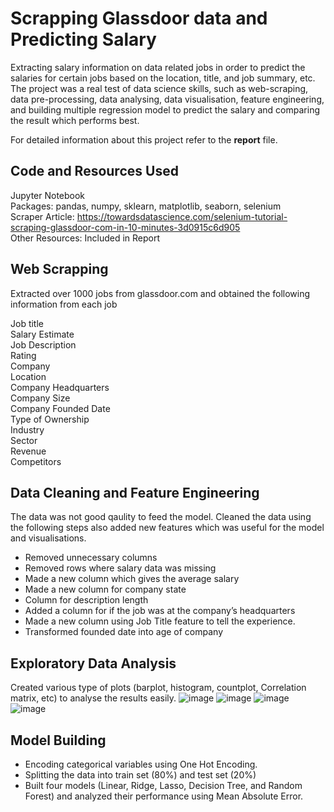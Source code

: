 # Scrapping Glassdoor data and Predicting Salary

Extracting salary information on data related jobs in order to predict the salaries for certain jobs based on the location, title, and job summary, etc. The project was a real test of data science skills, such as web-scraping, data pre-processing, data analysing, data visualisation, feature engineering, and building multiple regression model to predict the salary and comparing the result which performs best. 

For detailed information about this project refer to the <b>report</b> file.

## Code and Resources Used
Jupyter Notebook <br>
Packages: pandas, numpy, sklearn, matplotlib, seaborn, selenium<br>
Scraper Article: https://towardsdatascience.com/selenium-tutorial-scraping-glassdoor-com-in-10-minutes-3d0915c6d905<br>
Other Resources: Included in Report<br>

## Web Scrapping
Extracted over 1000 jobs from glassdoor.com and obtained the following information from each job

Job title <br>
Salary Estimate <br>
Job Description<br>
Rating<br>
Company<br>
Location<br>
Company Headquarters<br>
Company Size<br>
Company Founded Date<br>
Type of Ownership<br>
Industry<br>
Sector<br>
Revenue<br>
Competitors<br>

## Data Cleaning and Feature Engineering 
The data was not good qaulity to feed the model. Cleaned the data using the following steps also added new features which was useful for the model and visualisations.
- Removed unnecessary columns
- Removed rows where salary data was missing
- Made a new column which gives the average salary
- Made a new column for company state
- Column for description length
- Added a column for if the job was at the company’s headquarters
- Made a new column using Job Title feature to tell the experience.
- Transformed founded date into age of company
  
## Exploratory Data Analysis 
Created various type of plots (barplot, histogram, countplot, Correlation  matrix, etc) to analyse the results easily. 
  ![image](https://user-images.githubusercontent.com/32816737/153202051-dd8c6c9d-8107-4658-be68-87576b5039cc.png)
  ![image](https://user-images.githubusercontent.com/32816737/153202299-38c32e40-1f80-42cc-a13f-7eb2c13ba9d9.png)
  ![image](https://user-images.githubusercontent.com/32816737/153202340-f4057bf4-a6a5-41a9-97dc-a11427e7e473.png)
  ![image](https://user-images.githubusercontent.com/32816737/153202384-edc9933f-24bc-4ac8-bd85-c6e7b895ab16.png)

## Model Building
- Encoding categorical variables using One Hot Encoding. 
- Splitting the data into train set (80%) and test set (20%)
- Built four models (Linear, Ridge, Lasso, Decision Tree, and Random Forest) and analyzed their performance using Mean Absolute Error.


